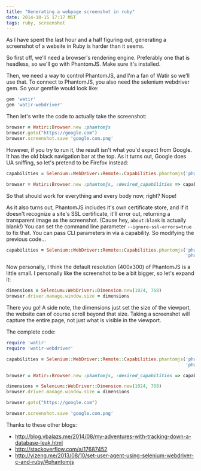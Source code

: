 ```yaml
---
title: "Generating a webpage screenshot in ruby"
date: 2014-10-15 17:17 MST
tags: ruby, screenshot
---
```


As I have spent the last hour and a half figuring out, generating a screenshot
of a website in Ruby is harder than it seems.

So first off, we'll need a browser's rendering engine. Preferably one that is
headless, so we'll go with PhantomJS. Make sure it's installed.

Then, we need a way to control PhantomJS, and I'm a fan of Watir so we'll use
that. To connect to PhantomJS, you also need the selenium webdriver gem. So your
gemfile would look like:

```ruby
gem 'watir'
gem 'watir-webdriver'
```

Then let's write the code to actually take the screenshot:

```ruby
browser = Watir::Browser.new :phantomjs
browser.goto("https://google.com")
browser.screenshot.save 'google.com.png'
```

However, if you try to run it, the result isn't what you'd expect from Google.
It has the old black navigation bar at the top. As it turns out, Google does UA
sniffing, so let's pretend to be Firefox instead:

```ruby
capabilities = Selenium::WebDriver::Remote::Capabilities.phantomjs('phantomjs.page.settings.userAgent' => 'Mozilla/5.0 (X11; Linux x86_64; rv:31.0) Gecko/20100101 Firefox/33.0')

browser = Watir::Browser.new :phantomjs, :desired_capabilities => capabilities
```

So that should work for everything and every body now, right? Nope!

As it also turns out, PhantomJS includes it's own certificate store, and if it
doesn't recognize a site's SSL certificate, it'll error out, returning a
transparent image as the screenshot. (Cause hey, `about:blank` is actually
blank!) You can set the command line parameter `--ignore-ssl-errors=true` to
fix that. You can pass CLI parameters in via a capability. So modifying the
previous code...

```ruby
capabilities = Selenium::WebDriver::Remote::Capabilities.phantomjs('phantomjs.page.settings.userAgent' => 'Mozilla/5.0 (X11; Linux x86_64; rv:31.0) Gecko/20100101 Firefox/33.0',
                                                                   'phantomjs.cli.args' => ['--ignore-ssl-errors=true'])
```

Now personally, I think the default resolution (400x300) of PhantomJS is a
little small. I personally like the screenshot to be a bit bigger, so let's
expand it:

```ruby
dimensions = Selenium::WebDriver::Dimension.new(1024, 768)
browser.driver.manage.window.size = dimensions
```

There you go! A side note, the dimensions just set the size of the viewport, the
website can of course scroll beyond that size. Taking a screenshot will capture
the entire page, not just what is visible in the viewport.

The complete code:

```ruby
require 'watir'
require 'watir-webdriver'

capabilities = Selenium::WebDriver::Remote::Capabilities.phantomjs('phantomjs.page.settings.userAgent' => 'Mozilla/5.0 (X11; Linux x86_64; rv:31.0) Gecko/20100101 Firefox/33.0',
                                                                   'phantomjs.cli.args' => ['--ignore-ssl-errors=true'])

browser = Watir::Browser.new :phantomjs, :desired_capabilities => capabilities

dimensions = Selenium::WebDriver::Dimension.new(1024, 768)
browser.driver.manage.window.size = dimensions

browser.goto("https://google.com")

browser.screenshot.save 'google.com.png'
```

Thanks to these other blogs:

- http://blog.vbalazs.me/2014/08/my-adventures-with-tracking-down-a-database-leak.html
- http://stackoverflow.com/a/17687452
- http://yizeng.me/2013/08/10/set-user-agent-using-selenium-webdriver-c-and-ruby/#phantomjs

